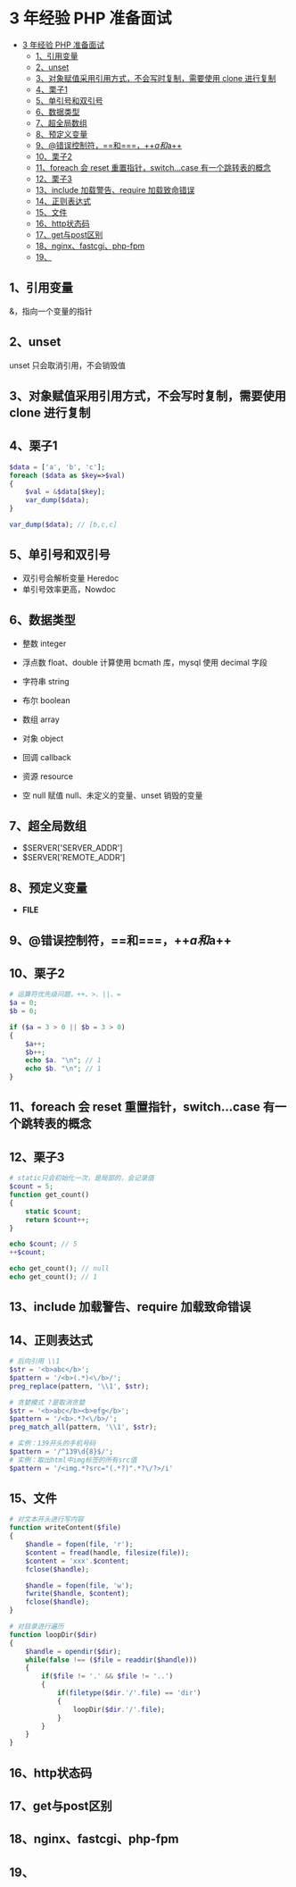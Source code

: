 # 3 年经验 PHP 准备面试

<!-- TOC -->

- [3 年经验 PHP 准备面试](#3-年经验-php-准备面试)
    - [1、引用变量](#1引用变量)
    - [2、unset](#2unset)
    - [3、对象赋值采用引用方式，不会写时复制，需要使用 clone 进行复制](#3对象赋值采用引用方式不会写时复制需要使用-clone-进行复制)
    - [4、栗子1](#4栗子1)
    - [5、单引号和双引号](#5单引号和双引号)
    - [6、数据类型](#6数据类型)
    - [7、超全局数组](#7超全局数组)
    - [8、预定义变量](#8预定义变量)
    - [9、@错误控制符，==和===，++$a和$a++](#9错误控制符和a和a)
    - [10、栗子2](#10栗子2)
    - [11、foreach 会 reset 重置指针，switch...case 有一个跳转表的概念](#11foreach-会-reset-重置指针switchcase-有一个跳转表的概念)
    - [12、栗子3](#12栗子3)
    - [13、include 加载警告、require 加载致命错误](#13include-加载警告require-加载致命错误)
    - [14、正则表达式](#14正则表达式)
    - [15、文件](#15文件)
    - [16、http状态码](#16http状态码)
    - [17、get与post区别](#17get与post区别)
    - [18、nginx、fastcgi、php-fpm](#18nginxfastcgiphp-fpm)
    - [19、](#19)

<!-- /TOC -->

## 1、引用变量

&，指向一个变量的指针

## 2、unset

unset 只会取消引用，不会销毁值

## 3、对象赋值采用引用方式，不会写时复制，需要使用 clone 进行复制

## 4、栗子1

```php
$data = ['a', 'b', 'c'];
foreach ($data as $key=>$val)
{
    $val = &$data[$key];
    var_dump($data);
}

var_dump($data); // [b,c,c]
```

## 5、单引号和双引号

- 双引号会解析变量 Heredoc
- 单引号效率更高，Nowdoc

## 6、数据类型

- 整数 integer
- 浮点数 float、double 计算使用 bcmath 库，mysql 使用 decimal 字段
- 字符串 string
- 布尔 boolean

- 数组 array
- 对象 object
- 回调 callback

- 资源 resource
- 空 null 赋值 null、未定义的变量、unset 销毁的变量

## 7、超全局数组

- $SERVER['SERVER_ADDR']
- $SERVER['REMOTE_ADDR']

## 8、预定义变量

- **FILE**

## 9、@错误控制符，==和===，++$a和$a++

## 10、栗子2

```php
# 运算符优先级问题，++、>、||、=
$a = 0;
$b = 0;

if ($a = 3 > 0 || $b = 3 > 0)
{
    $a++;
    $b++;
    echo $a. "\n"; // 1
    echo $b. "\n"; // 1
}
```

## 11、foreach 会 reset 重置指针，switch...case 有一个跳转表的概念

## 12、栗子3

```php
# static只会初始化一次，是局部的，会记录值
$count = 5;
function get_count()
{
    static $count;
    return $count++;
}

echo $count; // 5
++$count;

echo get_count(); // null
echo get_count(); // 1

```

## 13、include 加载警告、require 加载致命错误

## 14、正则表达式

```php
# 后向引用 \\1
$str = '<b>abc</b>';
$pattern = '/<b>(.*)<\/b>/';
preg_replace(pattern, '\\1', $str);

# 贪婪模式 ?是取消贪婪
$str = '<b>abc</b><b>efg</b>';
$pattern = '/<b>.*?<\/b>/';
preg_match_all(pattern, '\\1', $str);

# 实例：139开头的手机号码
$pattern = '/^139\d{8}$/';
# 实例：取出html中img标签的所有src值
$pattern = '/<img.*?src="(.*?)".*?\/?>/i'
```

## 15、文件

```php
# 对文本开头进行写内容
function writeContent($file)
{
    $handle = fopen(file, 'r');
    $content = fread(handle, filesize(file));
    $content = 'xxx'.$content;
    fclose($handle);

    $handle = fopen(file, 'w');
    fwrite($handle, $content);
    fclose($handle);
}

# 对目录进行遍历
function loopDir($dir)
{
    $handle = opendir($dir);
    while(false !== ($file = readdir($handle)))
    {
        if($file != '.' && $file != '..')
        {
            if(filetype($dir.'/'.file) == 'dir')
            {
                loopDir($dir.'/'.file);
            }
        }
    }
}

```

## 16、http状态码

## 17、get与post区别

## 18、nginx、fastcgi、php-fpm

## 19、